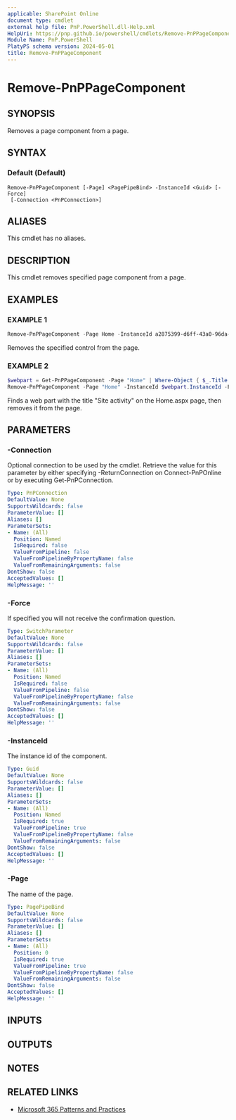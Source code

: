 ```yaml
---
applicable: SharePoint Online
document type: cmdlet
external help file: PnP.PowerShell.dll-Help.xml
HelpUri: https://pnp.github.io/powershell/cmdlets/Remove-PnPPageComponent.html
Module Name: PnP.PowerShell
PlatyPS schema version: 2024-05-01
title: Remove-PnPPageComponent
---
```


# Remove-PnPPageComponent

## SYNOPSIS

Removes a page component from a page.

## SYNTAX

### Default (Default)

```
Remove-PnPPageComponent [-Page] <PagePipeBind> -InstanceId <Guid> [-Force]
 [-Connection <PnPConnection>]
```

## ALIASES

This cmdlet has no aliases.

## DESCRIPTION

This cmdlet removes specified page component from a page.

## EXAMPLES

### EXAMPLE 1

```powershell
Remove-PnPPageComponent -Page Home -InstanceId a2875399-d6ff-43a0-96da-be6ae5875f82
```

Removes the specified control from the page.

### EXAMPLE 2

```powershell
$webpart = Get-PnPPageComponent -Page "Home" | Where-Object { $_.Title -eq "Site activity" }
Remove-PnPPageComponent -Page "Home" -InstanceId $webpart.InstanceId -Force
```

Finds a web part with the title "Site activity" on the Home.aspx page, then removes it from the page.

## PARAMETERS

### -Connection

Optional connection to be used by the cmdlet. Retrieve the value for this parameter by either specifying -ReturnConnection on Connect-PnPOnline or by executing Get-PnPConnection.

```yaml
Type: PnPConnection
DefaultValue: None
SupportsWildcards: false
ParameterValue: []
Aliases: []
ParameterSets:
- Name: (All)
  Position: Named
  IsRequired: false
  ValueFromPipeline: false
  ValueFromPipelineByPropertyName: false
  ValueFromRemainingArguments: false
DontShow: false
AcceptedValues: []
HelpMessage: ''
```

### -Force

If specified you will not receive the confirmation question.

```yaml
Type: SwitchParameter
DefaultValue: None
SupportsWildcards: false
ParameterValue: []
Aliases: []
ParameterSets:
- Name: (All)
  Position: Named
  IsRequired: false
  ValueFromPipeline: false
  ValueFromPipelineByPropertyName: false
  ValueFromRemainingArguments: false
DontShow: false
AcceptedValues: []
HelpMessage: ''
```

### -InstanceId

The instance id of the component.

```yaml
Type: Guid
DefaultValue: None
SupportsWildcards: false
ParameterValue: []
Aliases: []
ParameterSets:
- Name: (All)
  Position: Named
  IsRequired: true
  ValueFromPipeline: true
  ValueFromPipelineByPropertyName: false
  ValueFromRemainingArguments: false
DontShow: false
AcceptedValues: []
HelpMessage: ''
```

### -Page

The name of the page.

```yaml
Type: PagePipeBind
DefaultValue: None
SupportsWildcards: false
ParameterValue: []
Aliases: []
ParameterSets:
- Name: (All)
  Position: 0
  IsRequired: true
  ValueFromPipeline: true
  ValueFromPipelineByPropertyName: false
  ValueFromRemainingArguments: false
DontShow: false
AcceptedValues: []
HelpMessage: ''
```

## INPUTS

## OUTPUTS

## NOTES

## RELATED LINKS

- [Microsoft 365 Patterns and Practices](https://aka.ms/m365pnp)
